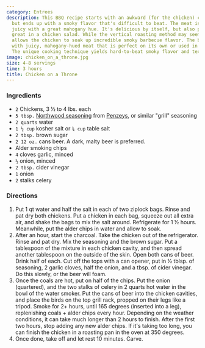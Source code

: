 ```yaml
---
category: Entrees
description: This BBQ recipe starts with an awkward (for the chicken) cooking technique,
  but ends up with a smoky flavor that's difficult to beat. The meat is moist and
  juicy with a great mahogany hue. It's delicious by itself, but also particularly
  great in a chicken salad. While the vertical roasting method may seem unusual, it
  allows the chicken to soak up incredible smoky barbecue flavor. The bird ends up
  with juicy, mahogany-hued meat that is perfect on its own or used in chicken salad.
  The unique cooking technique yields hard-to-beat smoky flavor and texture.
image: chicken_on_a_throne.jpg
size: 4-8 servings
time: 3 hours
title: Chicken on a Throne
---
```


### Ingredients

* `2` Chickens, 3 ½ to 4 lbs. each
* `5 tbsp.` [Northwood seasoning](http://www.penzeys.com/cgi-bin/penzeys/p-penzeysnorthwoods.html) from [Penzeys](http://www.penzeys.com), or similar "grill" seasoning
* `2 quarts` water
* `1 ½ cup` kosher salt or `¾ cup` table salt
* `2 tbsp.` brown sugar
* `2 12 oz.` cans beer. A dark, malty beer is preferred.
* Alder smoking chips
* `4` cloves garlic, minced
* `½` onion, minced
* `2 tbsp.` cider vinegar
* `1` onion
* `2` stalks celery

### Directions

1. Put 1 qt water and half the salt in each of two ziplock bags. Rinse and pat dry both chickens. Put a chicken in each bag, squeeze out all extra air, and shake the bags to mix the salt around. Refrigerate for 1 ½ hours. Meanwhile, put the alder chips in water and allow to soak.
2. After an hour, start the charcoal. Take the chicken out of the refrigerator. Rinse and pat dry. Mix the seasoning and the brown sugar. Put a tablespoon of the mixture in each chicken cavity, and then spread another tablespoon on the outside of the skin. Open both cans of beer. Drink half of each. Cut off the tops with a can opener, put in ½ tblsp. of seasoning, 2 garlic cloves, half the onion, and a tbsp. of cider vinegar. Do this slowly, or the beer will foam.
3. Once the coals are hot, put on half of the chips. Put the onion (quartered), and the two stalks of celery in 2 quarts hot water in the bowl of the water smoker. Put the cans of beer into the chicken cavities, and place the birds on the top grill rack, propped on their legs like a tripod. Smoke for 2+ hours, until 165 degrees (inserted into a leg), replenishing coals + alder chips every hour. Depending on the weather conditions, it can take much longer than 2 hours to finish. After the first two hours, stop adding any new alder chips. If it's taking too long, you can finish the chicken in a roasting pan in the oven at 350 degrees.
4. Once done, take off and let rest 10 minutes. Carve.